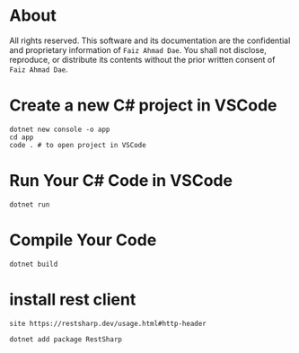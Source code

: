 # About
All rights reserved. This software and its documentation are the confidential and proprietary information of `Faiz Ahmad Dae`. You shall not disclose, reproduce, or distribute its contents without the prior written consent of `Faiz Ahmad Dae`.

# Create a new C# project in VSCode
    dotnet new console -o app
    cd app
    code . # to open project in VSCode


# Run Your C# Code in VSCode
    dotnet run


# Compile Your Code
    dotnet build


# install rest client
    site https://restsharp.dev/usage.html#http-header

    dotnet add package RestSharp
